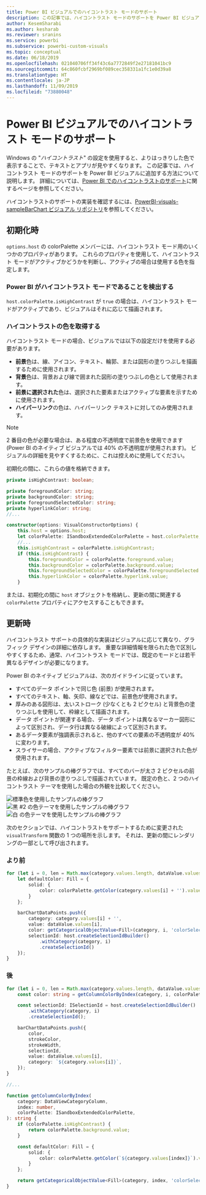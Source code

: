 ```yaml
---
title: Power BI ビジュアルでのハイコントラスト モードのサポート
description: この記事では、ハイコントラスト モードのサポートを Power BI ビジュアルに追加する方法について説明します。
author: KesemSharabi
ms.author: kesharab
ms.reviewer: sranins
ms.service: powerbi
ms.subservice: powerbi-custom-visuals
ms.topic: conceptual
ms.date: 06/18/2019
ms.openlocfilehash: 021040706ff34f43c6a7772849f2e27181041bc9
ms.sourcegitcommit: 64c860fcbf2969bf089cec358331a1fc1e0d39a8
ms.translationtype: HT
ms.contentlocale: ja-JP
ms.lasthandoff: 11/09/2019
ms.locfileid: "73880048"
---
```

# <a name="high-contrast-mode-support-in-power-bi-visuals"></a>Power BI ビジュアルでのハイコントラスト モードのサポート

Windows の "*ハイコントラスト*" の設定を使用すると、よりはっきりした色で表示することで、テキストとアプリが見やすくなります。 この記事では、ハイコントラスト モードのサポートを Power BI ビジュアルに追加する方法について説明します。 詳細については、[Power BI でのハイコントラストのサポート](https://powerbi.microsoft.com/blog/power-bi-desktop-june-2018-feature-summary/#highContrast)に関するページを参照してください。

ハイコントラストのサポートの実装を確認するには、[PowerBI-visuals-sampleBarChart ビジュアル リポジトリ](https://github.com/Microsoft/PowerBI-visuals-sampleBarChart/commit/61011c82b66ca0d3321868f1d089c65101ca42e6)を参照してください。

## <a name="on-initialization"></a>初期化時

`options.host` の colorPalette メンバーには、ハイコントラスト モード用のいくつかのプロパティがあります。 これらのプロパティを使用して、ハイコントラスト モードがアクティブかどうかを判断し、アクティブの場合は使用する色を指定します。

### <a name="detect-that-power-bi-is-in-high-contrast-mode"></a>Power BI がハイコントラスト モードであることを検出する

`host.colorPalette.isHighContrast` が `true` の場合は、ハイコントラスト モードがアクティブであり、ビジュアルはそれに応じて描画されます。

### <a name="get-high-contrast-colors"></a>ハイコントラストの色を取得する

ハイコントラスト モードの場合、ビジュアルでは以下の設定だけを使用する必要があります。

* **前景**色は、線、アイコン、テキスト、輪郭、または図形の塗りつぶしを描画するために使用されます。
* **背景**色は、背景および線で囲まれた図形の塗りつぶしの色として使用されます。
* **前景に選択された**色は、選択された要素またはアクティブな要素を示すために使用されます。
* **ハイパーリンク**の色は、ハイパーリンク テキストに対してのみ使用されます。

> [!NOTE]
> 2 番目の色が必要な場合は、ある程度の不透明度で前景色を使用できます (Power BI のネイティブ ビジュアルでは 40% の不透明度が使用されます)。 ビジュアルの詳細を見やすくするために、これは控えめに使用してください。

初期化の間に、これらの値を格納できます。

```typescript
private isHighContrast: boolean;

private foregroundColor: string;
private backgroundColor: string;
private foregroundSelectedColor: string;
private hyperlinkColor: string;
//...

constructor(options: VisualConstructorOptions) {
    this.host = options.host;
    let colorPalette: ISandboxExtendedColorPalette = host.colorPalette;
    //...
    this.isHighContrast = colorPalette.isHighContrast;
    if (this.isHighContrast) {
        this.foregroundColor = colorPalette.foreground.value;
        this.backgroundColor = colorPalette.background.value;
        this.foregroundSelectedColor = colorPalette.foregroundSelected.value;
        this.hyperlinkColor = colorPalette.hyperlink.value;
    }
```

または、初期化の間に `host` オブジェクトを格納し、更新の間に関連する `colorPalette` プロパティにアクセスすることもできます。

## <a name="on-update"></a>更新時

ハイコントラスト サポートの具体的な実装はビジュアルに応じて異なり、グラフィック デザインの詳細に依存します。 重要な詳細情報を限られた色で区別しやすくするため、通常、ハイコントラスト モードでは、既定のモードとは若干異なるデザインが必要になります。

Power BI のネイティブ ビジュアルは、次のガイドラインに従っています。

* すべてのデータ ポイントで同じ色 (前景) が使用されます。
* すべてのテキスト、軸、矢印、線などでは、前景色が使用されます。
* 厚みのある図形は、太いストローク (少なくとも 2 ピクセル) と背景色の塗りつぶしを使用して、枠線として描画されます。
* データ ポイントが関連する場合、データ ポイントは異なるマーカー図形によって区別され、データ行は異なる破線によって区別されます。
* あるデータ要素が強調表示されると、他のすべての要素の不透明度が 40% に変わります。
* スライサーの場合、アクティブなフィルター要素では前景に選択された色が使用されます。

たとえば、次のサンプルの棒グラフでは、すべてのバーが太さ 2 ピクセルの前景の枠線および背景の塗りつぶしで描画されています。 既定の色と、2 つのハイコントラスト テーマを使用した場合の外観を比較してください。

![標準色を使用したサンプルの棒グラフ](./media/hc-samplebarchart-standard.png)
![*黒 #2* の色テーマを使用したサンプルの棒グラフ](./media/hc-samplebarchart-dark2.png)
![*白* の色テーマを使用したサンプルの棒グラフ](./media/hc-samplebarchart-white.png)

次のセクションでは、ハイコントラストをサポートするために変更された `visualTransform` 関数の 1 つの場所を示します。 それは、更新の間にレンダリングの一部として呼び出されます。

### <a name="before"></a>より前

```typescript
for (let i = 0, len = Math.max(category.values.length, dataValue.values.length); i < len; i++) {
    let defaultColor: Fill = {
        solid: {
            color: colorPalette.getColor(category.values[i] + '').value
        }
    };

    barChartDataPoints.push({
        category: category.values[i] + '',
        value: dataValue.values[i],
        color: getCategoricalObjectValue<Fill>(category, i, 'colorSelector', 'fill', defaultColor).solid.color,
        selectionId: host.createSelectionIdBuilder()
            .withCategory(category, i)
            .createSelectionId()
    });
}
```

### <a name="after"></a>後

```typescript
for (let i = 0, len = Math.max(category.values.length, dataValue.values.length); i < len; i++) {
    const color: string = getColumnColorByIndex(category, i, colorPalette);

    const selectionId: ISelectionId = host.createSelectionIdBuilder()
        .withCategory(category, i)
        .createSelectionId();

    barChartDataPoints.push({
        color,
        strokeColor,
        strokeWidth,
        selectionId,
        value: dataValue.values[i],
        category: `${category.values[i]}`,
    });
}

//...

function getColumnColorByIndex(
    category: DataViewCategoryColumn,
    index: number,
    colorPalette: ISandboxExtendedColorPalette,
): string {
    if (colorPalette.isHighContrast) {
        return colorPalette.background.value;
    }

    const defaultColor: Fill = {
        solid: {
            color: colorPalette.getColor(`${category.values[index]}`).value,
        }
    };

    return getCategoricalObjectValue<Fill>(category, index, 'colorSelector', 'fill', defaultColor).solid.color;
}
```
